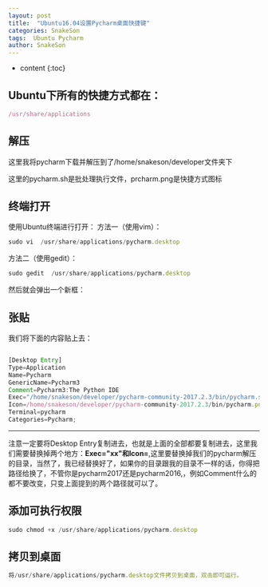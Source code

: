 ```yaml
---
layout: post
title:  "Ubuntu16.04设置Pycharm桌面快捷键"
categories: SnakeSon
tags:  Ubuntu Pycharm 
author: SnakeSon
---
```


* content
{:toc}

## Ubuntu下所有的快捷方式都在：
```js
/usr/share/applications
```




## 解压

这里我将pycharm下载并解压到了/home/snakeson/developer文件夹下

这里的pycharm.sh是批处理执行文件，prcharm.png是快捷方式图标

## 终端打开

使用Ubuntu终端进行打开：
方法一（使用vim）：
```js
sudo vi  /usr/share/applications/pycharm.desktop
```

方法二（使用gedit）：
	
```js
sudo gedit  /usr/share/applications/pycharm.desktop
```





然后就会弹出一个新框：
## 张贴
我们将下面的内容贴上去：
```js

[Desktop Entry]
Type=Application
Name=Pycharm
GenericName=Pycharm3
Comment=Pycharm3:The Python IDE
Exec="/home/snakeson/developer/pycharm-community-2017.2.3/bin/pycharm.sh" %f
Icon=/home/snakeson/developer/pycharm-community-2017.2.3/bin/pycharm.png
Terminal=pycharm
Categories=Pycharm;

```
---
注意一定要将Desktop Entry复制进去，也就是上面的全部都要复制进去，这里我们需要替换掉两个地方：**Exec="xx"**和**Icon=**,这里要替换掉我们的pycharm解压的目录，当然了，我已经替换好了，如果你的目录跟我的目录不一样的话，你得把路径给换了，不管你是pycharm2017还是pycharm2016,，例如Comment什么的都不要改变，只变上面提到的两个路径就可以了。


## 添加可执行权限
```js
sudo chmod +x /usr/share/applications/pycharm.desktop
```

## 拷贝到桌面
```js
将/usr/share/applications/pycharm.desktop文件拷贝到桌面，双击即可运行。
```